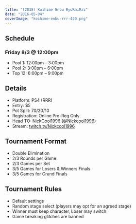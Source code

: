 ```yaml
---
title: "(2018) Koihime Enbu RyoRaiRai"
date: "2016-05-04"
coverImage: "koihime-enbu-rrr-420.png"
---
```


## Schedule

### Friday 8/3 @ 12:00pm

- Pool 1: 12:00pm – 3:00pm
- Pool 2: 3:00pm – 6:00pm
- Top 12: 6:00pm – 9:00pm

## Details

- Platform: PS4 (RRR)
- Entry: $5
- Pot Split: 70/20/10
- Registration: Online Pre-Reg Only
- Head TO: NickCool1996 ([@Nickcool1996](https://twitter.com/Nickcool1996))
- Stream: [twitch.tv/Nickcool1996](https://twitch.tv/Nickcool1996)

## Tournament Format

- Double Elimination
- 2/3 Rounds per Game
- 2/3 Games per Set
- 3/5 Games for Losers & Winners Finals
- 3/5 Games for Grand Finals

## Tournament Rules

- Default settings
- Random stage select (players may opt for an agreed stage)
- Winner must keep character, Loser may switch
- Game breaking glitches are banned
